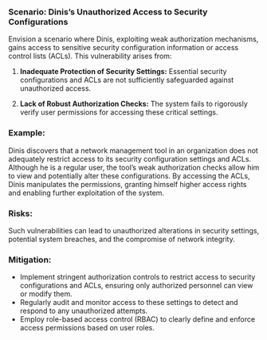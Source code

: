 ### Scenario: Dinis’s Unauthorized Access to Security Configurations 
Envision a scenario where Dinis, exploiting weak authorization mechanisms, gains access to sensitive security configuration information or access control lists (ACLs). This vulnerability arises from: 

1. **Inadequate Protection of Security Settings:** Essential security configurations and ACLs are not sufficiently safeguarded against unauthorized access. 

2. **Lack of Robust Authorization Checks:** The system fails to rigorously verify user permissions for accessing these critical settings. 

### Example: 

Dinis discovers that a network management tool in an organization does not adequately restrict access to its security configuration settings and ACLs. Although he is a regular user, the tool’s weak authorization checks allow him to view and potentially alter these configurations. By accessing the ACLs, Dinis manipulates the permissions, granting himself higher access rights and enabling further exploitation of the system. 

### Risks: 

Such vulnerabilities can lead to unauthorized alterations in security settings, potential system breaches, and the compromise of network integrity. 

### Mitigation: 

- Implement stringent authorization controls to restrict access to security configurations and ACLs, ensuring only authorized personnel can view or modify them. 
- Regularly audit and monitor access to these settings to detect and respond to any unauthorized attempts. 
- Employ role-based access control (RBAC) to clearly define and enforce access permissions based on user roles. 